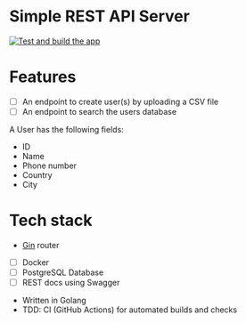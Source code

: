 # Simple REST API Server

[![Test and build the app](https://github.com/m-kuzmin/simple-rest-api/actions/workflows/golang-ci.yml/badge.svg?branch=main)](https://github.com/m-kuzmin/simple-rest-api/actions/workflows/golang-ci.yml)

# Features

- [ ] An endpoint to create user(s) by uploading a CSV file
- [ ] An endpoint to search the users database

A User has the following fields:

- ID
- Name
- Phone number
- Country
- City

# Tech stack

- [Gin](https://github.com/gin-gonic/gin) router
- [ ] Docker
- [ ] PostgreSQL Database
- [ ] REST docs using Swagger
- Written in Golang
- TDD: CI (GitHub Actions) for automated builds and checks

